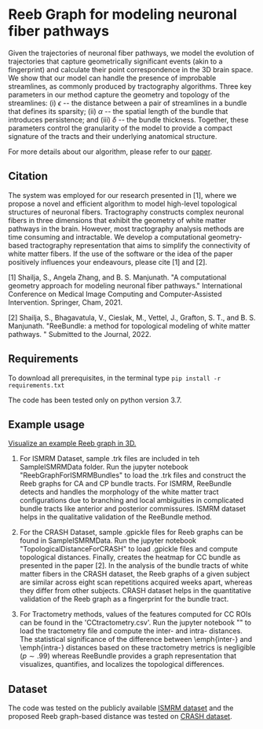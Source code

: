 # Reeb Graph for modeling neuronal fiber pathways

Given the trajectories of neuronal fiber pathways, we model the evolution of trajectories that capture geometrically significant events (akin to a
fingerprint) and calculate their point correspondence in the 3D brain space. We show that our model can handle the presence of improbable streamlines, as commonly produced by tractography algorithms. Three key parameters in our method capture the geometry and topology of the streamlines: (i) $\epsilon$ -- the distance between a pair of streamlines in a bundle that defines its sparsity; (ii) $\alpha$ -- the spatial length of the bundle that introduces persistence; and (iii) $\delta$ -- the bundle thickness. Together, these parameters control the granularity of the model to provide a compact signature of the tracts and their underlying anatomical structure.

For more details about our algorithm, please refer to our [paper](https://www.biorxiv.org/content/10.1101/2022.03.11.482601v1.abstract).

## Citation

The system was employed for our research presented in [1], where we propose a novel and efficient algorithm to model high-level topological structures of neuronal fibers. Tractography constructs complex neuronal fibers in three dimensions that exhibit the geometry of white matter pathways in the brain. However, most tractography analysis methods are time consuming and intractable. We develop a computational geometry-based tractography representation that aims to simplify the connectivity of white matter fibers. If the use of the software or the idea of the paper positively influences your endeavours, please cite [1] and [2].

[1] Shailja, S., Angela Zhang, and B. S. Manjunath. "A computational geometry approach for modeling neuronal fiber pathways." International Conference on Medical Image Computing and Computer-Assisted Intervention. Springer, Cham, 2021.

[2] Shailja, S., Bhagavatula, V., Cieslak, M., Vettel, J., Grafton, S. T., and B. S. Manjunath. "ReeBundle: a method for topological modeling of white matter pathways. " Submitted to the Journal, 2022.

## Requirements

To download all prerequisites, in the terminal type
`pip install -r requirements.txt`

The code has been tested only on python version 3.7.


## Example usage

[Visualize an example Reeb graph in 3D.](https://drive.google.com/file/d/1Z2s1AzeHkvws5br42dd8k7ls69_Uuieu/view)

1. For ISMRM Dataset, sample .trk files are included in teh SampleISMRMData folder. Run the jupyter notebook "ReebGraphForISMRMBundles" to load the .trk files and construct the Reeb graphs for CA and CP bundle tracts. For ISMRM, ReeBundle detects and handles the morphology of the white matter tract configurations due to branching and local ambiguities in complicated bundle tracts like anterior and posterior commissures. ISMRM dataset helps in the qualitative validation of the ReeBundle method. <br>

2. For the CRASH Dataset, sample .gpickle files for Reeb graphs can be found in SampleISMRMData. Run the jupyter notebook "TopologicalDistanceForCRASH" to load .gpickle files and compute topological distances. Finally, creates the heatmap for CC bundle as presented in the paper [2]. In the analysis of the bundle tracts of white matter fibers in the CRASH dataset, the Reeb graphs of a given subject are similar across eight scan repetitions acquired weeks apart, whereas they differ from other subjects. CRASH dataset helps in the quantitative validation of the Reeb graph as a fingerprint for the bundle tract.  <br>

3. For Tractometry methods, values of the features computed for CC ROIs can be found in the 'CCtractometry.csv'. Run the jupyter notebook "" to load the tractometry file and compute the inter- and intra- distances. The statistical significance of the difference between \emph{inter-} and \emph{intra-} distances based on these tractometry metrics is negligible $(p \sim .99)$ whereas ReeBundle provides a graph representation that visualizes, quantifies, and localizes the topological differences.

## Dataset

The code was tested on the publicly available [ISMRM dataset](https://doi.org/10.5281/zenodo.572345) and the proposed Reeb graph-based distance was tested on [CRASH dataset](https://drive.google.com/file/d/1CCXV7ShCkSs1IpUxSobp2MPYx4GaDOc0/view?usp=sharing).

